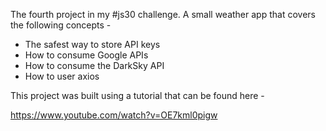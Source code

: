 The fourth project in my #js30 challenge. A small weather app that covers the following concepts -

- The safest way to store API keys
- How to consume Google APIs
- How to consume the DarkSky API
- How to user axios


This project was built using a tutorial that can be found here -


https://www.youtube.com/watch?v=OE7kml0pigw
